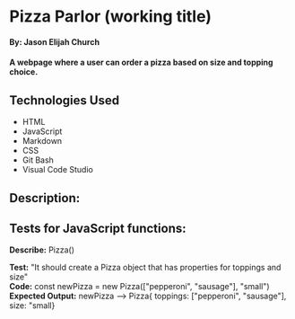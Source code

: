 # Pizza Parlor (working title)

#### By: Jason Elijah Church

#### A webpage where a user can order a pizza based on size and topping choice.

## Technologies Used

* HTML
* JavaScript
* Markdown
* CSS
* Git Bash
* Visual Code Studio

## Description:



## Tests for JavaScript functions:

**Describe:** Pizza()

**Test:** "It should create a Pizza object that has properties for toppings and size"\
**Code:** const newPizza = new Pizza(["pepperoni", "sausage"], "small")\
**Expected Output:** newPizza --> Pizza{ toppings: ["pepperoni", "sausage"], size: "small}

   